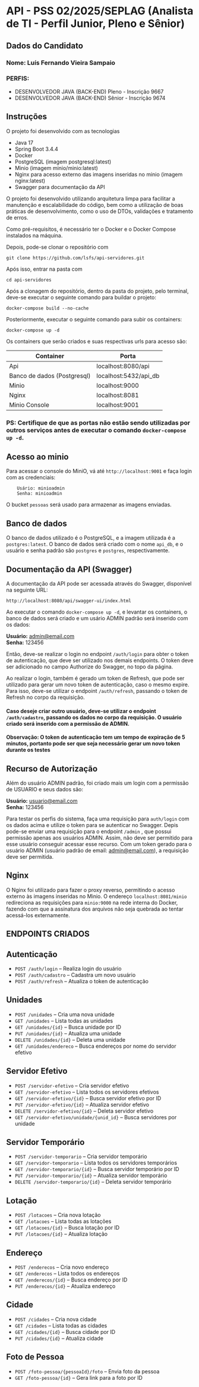 # API - PSS 02/2025/SEPLAG (Analista de TI - Perfil Junior, Pleno e Sênior)

## Dados do Candidato
### Nome: **Luís Fernando Vieira Sampaio**

### PERFIS: 

  - DESENVOLVEDOR JAVA (BACK-END) Pleno - Inscrição 9667     
  -  DESENVOLVEDOR JAVA (BACK-END) Sênior - Inscrição 9674 


## Instruções

O projeto foi desenvolvido com as tecnologias
- Java 17
- Spring Boot 3.4.4
- Docker
- PostgreSQL (imagem postgresql:latest)
- Minio (imagem minio/minio:latest)
- Nginx para acesso externo das imagens inseridas no minio (imagem nginx:latest)
- Swagger para documentação da API

O projeto foi desenvolvido utilizando arquitetura limpa para facilitar a manutenção e escalabilidade do código, bem como a utilização de boas práticas de desenvolvimento, como o uso de DTOs, validações e tratamento de erros.


Como pré-requisitos, é necessário ter o Docker e o Docker Compose instalados na máquina.

Depois, pode-se clonar o repositório com 

```
git clone https://github.com/lsfs/api-servidores.git
```
Após isso, entrar na pasta com
``` 
cd api-servidores
```

Após a clonagem do repositório, dentro da pasta do projeto, pelo terminal, deve-se executar o seguinte comando para buildar o projeto:

```
docker-compose build --no-cache
```

Posteriormente, executar o seguinte comando para subir os containers:

```
docker-compose up -d
```
Os containers que serão criados e suas respectivas urls para acesso são:

| Container                   | Porta                 |
|-----------------------------|-----------------------|
| Api                         | localhost:8080/api    |
| Banco de dados (Postgresql) | localhost:5432/api_db |
| Minio                       | localhost:9000        |
| Nginx                       | localhost:8081        |
| Minio Console               | localhost:9001        |

### PS: Certifique de que as portas não estão sendo utilizadas por outros serviços antes de executar o comando `docker-compose up -d`.

## Acesso ao minio

Para acessar o console do MiniO, vá até `http://localhost:9001` e faça login com as credenciais:
```
    Usário: minioadmin
    Senha: minioadmin
```
O bucket `pessoas` será usado para armazenar as imagens enviadas.


## Banco de dados

O banco de dados utilizado é o PostgreSQL, e a imagem utilizada é a `postgres:latest`.
O banco de dados será criado com o nome `api_db`, e o usuário e senha padrão são `postgres` e `postgres`, respectivamente.





## Documentação da API (Swagger)

A documentação da API pode ser acessada através do Swagger, disponível na seguinte URL:

```
http://localhost:8080/api/swagger-ui/index.html
```

Ao executar o comando `docker-compose up -d`, e levantar os containers, o banco de dados será criado e 
um usário ADMIN padrão será inserido com os dados:

**Usuário:** admin@email.com  
**Senha:** 123456

Então, deve-se realizar o login no endpoint `/auth/login` para obter o token de autenticação, que deve ser utilizado nos demais endpoints.
O token deve ser adicionado no campo Authorize do Swagger, no topo da página.

Ao realizar o login, também é gerado um token de Refresh, que pode ser utilizado para gerar um novo token de autenticação, caso o mesmo expire.
Para isso, deve-se utilizar o endpoint `/auth/refresh`, passando o token de Refresh no corpo da requisição.

#### Caso deseje criar outro usuário, deve-se utilizar o endpoint `/auth/cadastro`, passando os dados no corpo da requisição. O usuário criado será inserido com a permissão de ADMIN.

#### Observação: O token de autenticação tem um tempo de expiração de 5 minutos, portanto pode ser que seja necessário gerar um novo token durante os testes

## Recurso de Autorização

 Além do usuário ADMIN padrão, foi criado mais um login com a permissão de USUARIO e seus dados são:

**Usuário:** usuario@email.com  
**Senha:** 123456

Para testar os perfis do sistema, faça uma requisição para `auth/login` com os dados acima e utilize o token para se autenticar no Swagger.
Depis pode-se enviar uma requisição para o endpoint `/admin` , que possui permissão apenas aos usuários ADMIN. Assim, não deve ser permitido
para esse usuário conseguir acessar esse recurso. Com um token gerado para o usuário ADMIN (usuário padrão de email: admin@email.com), a requisição deve ser permitida.

## Nginx

O Nginx foi utilizado para fazer o proxy reverso, permitindo o acesso externo às imagens inseridas no Minio.
O endereço `localhost:8081/minio` redireciona as requisições para `minio:9000` na rede interna do Docker, fazendo com que a assinatura dos arquivos não seja quebrada ao tentar acessá-los externamente.


## ENDPOINTS CRIADOS

## Autenticação

- `POST /auth/login` – Realiza login do usuário
- `POST /auth/cadastro` – Cadastra um novo usuário
- `POST /auth/refresh` – Atualiza o token de autenticação

## Unidades

- `POST /unidades` – Cria uma nova unidade
- `GET /unidades` – Lista todas as unidades
- `GET /unidades/{id}` – Busca unidade por ID
- `PUT /unidades/{id}` – Atualiza uma unidade
- `DELETE /unidades/{id}` – Deleta uma unidade
- `GET /unidades/endereco` – Busca endereços por nome do servidor efetivo

## Servidor Efetivo

- `POST /servidor-efetivo` – Cria servidor efetivo
- `GET /servidor-efetivo` – Lista todos os servidores efetivos
- `GET /servidor-efetivo/{id}` – Busca servidor efetivo por ID
- `PUT /servidor-efetivo/{id}` – Atualiza servidor efetivo
- `DELETE /servidor-efetivo/{id}` – Deleta servidor efetivo
- `GET /servidor-efetivo/unidade/{unid_id}` – Busca servidores por unidade

## Servidor Temporário

- `POST /servidor-temporario` – Cria servidor temporário
- `GET /servidor-temporario` – Lista todos os servidores temporários
- `GET /servidor-temporario/{id}` – Busca servidor temporário por ID
- `PUT /servidor-temporario/{id}` – Atualiza servidor temporário
- `DELETE /servidor-temporario/{id}` – Deleta servidor temporário

## Lotação

- `POST /lotacoes` – Cria nova lotação
- `GET /lotacoes` – Lista todas as lotações
- `GET /lotacoes/{id}` – Busca lotação por ID
- `PUT /lotacoes/{id}` – Atualiza lotação

## Endereço

- `POST /enderecos` – Cria novo endereço
- `GET /enderecos` – Lista todos os endereços
- `GET /enderecos/{id}` – Busca endereço por ID
- `PUT /enderecos/{id}` – Atualiza endereço

## Cidade

- `POST /cidades` – Cria nova cidade
- `GET /cidades` – Lista todas as cidades
- `GET /cidades/{id}` – Busca cidade por ID
- `PUT /cidades/{id}` – Atualiza cidade

## Foto de Pessoa

- `POST /foto-pessoa/{pessoaId}/foto` – Envia foto da pessoa
- `GET /foto-pessoa/{id}` – Gera link para a foto por ID  
